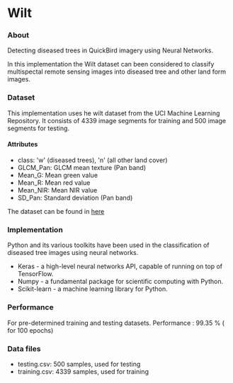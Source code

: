 # Wilt

### About
Detecting diseased trees in QuickBird imagery using Neural Networks.

In this implementation the Wilt dataset can been considered to classify multispectal remote sensing images into diseased tree and other land form images. 

### Dataset
This implementation uses he wilt dataset from the UCI Machine Learning Repository. It consists of 4339 image segments for training and 500 image segments for testing. 

#### Attributes
* class: 'w' (diseased trees), 'n' (all other land cover) 
* GLCM_Pan: GLCM mean texture (Pan band) 
* Mean_G: Mean green value
* Mean_R: Mean red value
* Mean_NIR: Mean NIR value 
* SD_Pan: Standard deviation (Pan band) 

The dataset can be found in [here](http://archive.ics.uci.edu/ml/datasets/wilt)

### Implementation
Python and its various toolkits have been used in the classification of diseased tree images using neural networks.
* Keras - a high-level neural networks API, capable of running on top of TensorFlow.
* Numpy - a fundamental package for scientific computing with Python.
* Scikit-learn - a machine learning library for Python.

### Performance
For pre-determined training and testing datasets.
Performance : 99.35 % ( for 100 epochs)

### Data files 
* testing.csv: 500 samples, used for testing
* training.csv: 4339 samples, used for training



